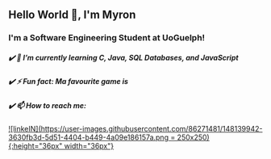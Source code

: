 ## Hello World 👋, I'm Myron 

### I'm a Software Engineering Student at UoGuelph! 

##### :heavy_check_mark: 🌱 I’m currently learning С, Java, SQL Databases, and JavaScript    
##### :heavy_check_mark: ⚡ Fun fact: Ma favourite game is 
##### :heavy_check_mark: 📫 How to reach me: 
[![linkeIN](https://user-images.githubusercontent.com/86271481/148139942-3630fb3d-5d51-4404-b449-4a09e186157a.png = 250x250){:height="36px" width="36px"}](https://www.linkedin.com/in/myron-ladyjenko)
<!--
**myronladyjenko/myronladyjenko** is a ✨ _special_ ✨ repository because its `README.md` (this file) appears on your GitHub profile.

Here are some ideas to get you started:

- 🔭 I’m currently working on ...
- 🌱 I’m currently learning ...
- 👯 I’m looking to collaborate on ...
- 🤔 I’m looking for help with ...
- 💬 Ask me about ...
- 📫 How to reach me: ...
- 😄 Pronouns: ...
- ⚡ Fun fact: ...
-->

